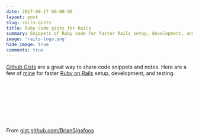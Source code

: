 ```yaml
---
date: 2017-08-17 00:00:00
layout: post
slug: rails-gists
title: Ruby code gists for Rails
summary: Snippets of Ruby code for faster Rails setup, development, and testing
image: 'rails-logo.png'
hide_image: true
comments: true
---
```


[Github Gists](https://gist.github.com/) are a great way to share code snippets and notes. 
Here are a few of [mine](https://gist.github.com/BrianSigafoos) for faster [Ruby on Rails](http://rubyonrails.org/) setup, development, and testing.

&nbsp;

<script src="https://gist.github.com/BrianSigafoos/b609b9c36c1b1fefa5431c525266e45b.js"></script>

&nbsp;

<script src="https://gist.github.com/BrianSigafoos/74cb6674ef9e5511c3b32fed92e4d708.js"></script>

&nbsp;

<script src="https://gist.github.com/BrianSigafoos/9c6d41d288e1af870c683fd034ef98f6.js"></script>

&nbsp;

From [gist.github.com/BrianSigafoos](https://gist.github.com/BrianSigafoos)
